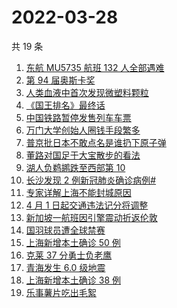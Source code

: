 # 2022-03-28

共 19 条

<!-- BEGIN ZHIHUSEARCH -->
<!-- 最后更新时间 Mon Mar 28 2022 12:17:34 GMT+0800 (China Standard Time) -->
1. [东航 MU5735 航班 132 人全部遇难](https://www.zhihu.com/search?q=东航)
1. [第 94 届奥斯卡奖](https://www.zhihu.com/search?q=奥斯卡奖)
1. [人类血液中首次发现微塑料颗粒](https://www.zhihu.com/search?q=微塑料)
1. [《国王排名》最终话](https://www.zhihu.com/search?q=国王排名)
1. [中国铁路暂停发售列车车票](https://www.zhihu.com/search?q=暂停发售车票)
1. [万门大学创始人圈钱手段繁多](https://www.zhihu.com/search?q=万门大学)
1. [普京批日本不敢点名是谁扔下原子弹](https://www.zhihu.com/search?q=普京批日本)
1. [董路对国足于大宝散步的看法](https://www.zhihu.com/search?q=董路)
1. [湖人负鹈鹕跌至西部第 10](https://www.zhihu.com/search?q=湖人)
1. [长沙发现 2 例新冠肺炎确诊病例#](https://www.zhihu.com/search?q=长沙新冠)
1. [专家详解上海不能封城原因](https://www.zhihu.com/search?q=不能封城原因)
1. [4 月 1 日起交通违法记分将调整](https://www.zhihu.com/search?q=交通违法)
1. [新加坡一航班因引擎震动折返伦敦](https://www.zhihu.com/search?q=新加坡航班)
1. [国羽球员遭全球禁赛](https://www.zhihu.com/search?q=国羽球员禁赛)
1. [上海新增本土确诊 50 例](https://www.zhihu.com/search?q=上海新增)
1. [克莱 37 分勇士负老鹰](https://www.zhihu.com/search?q=勇士)
1. [青海发生 6.0 级地震](https://www.zhihu.com/search?q=青海地震)
1. [上海新增本土确诊 38 例](https://www.zhihu.com/search?q=上海新增)
1. [乐事薯片吃出毛絮](https://www.zhihu.com/search?q=乐事薯片)
<!-- END ZHIHUSEARCH -->

